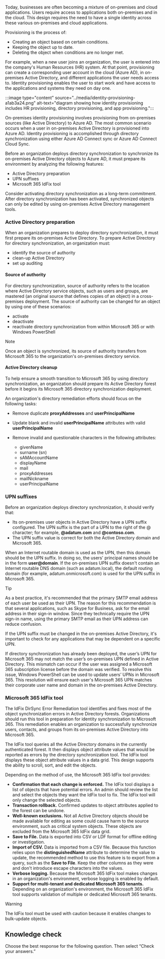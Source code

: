 Today, businesses are often becoming a mixture of on-premises and cloud applications. Users require access to applications both on-premises and in the cloud. This design requires the need to have a single identity across these various on-premises and cloud applications.

Provisioning is the process of:

 -  Creating an object based on certain conditions.
 -  Keeping the object up to date.
 -  Deleting the object when conditions are no longer met.

For example, when a new user joins an organization, the user is entered into the company's Human Resources (HR) system. At that point, provisioning can create a corresponding user account in the cloud (Azure AD), in on-premises Active Directory, and different applications the user needs access to. Identity provisioning enables the user to start work and have access to the applications and systems they need on day one.

:::image type="content" source="../media/identity-provisioning-a1ab3a24.png" alt-text="diagram showing how identity provisioning includes HR provisioning, directory provisioning, and app provisioning.":::


On-premises identity provisioning involves provisioning from on-premises sources (like Active Directory) to Azure AD. The most common scenario occurs when a user in on-premises Active Directory is provisioned into Azure AD. Identity provisioning is accomplished through directory synchronization using either Azure AD Connect sync or Azure AD Connect Cloud Sync.

Before an organization deploys directory synchronization to synchronize its on-premises Active Directory objects to Azure AD, it must prepare its environment by analyzing the following features:

 -  Active Directory preparation
 -  UPN suffixes
 -  Microsoft 365 IdFix tool

Consider activating directory synchronization as a long-term commitment. After directory synchronization has been activated, synchronized objects can only be edited by using on-premises Active Directory management tools.

### Active Directory preparation

When an organization prepares to deploy directory synchronization, it must first prepare its on-premises Active Directory. To prepare Active Directory for directory synchronization, an organization must:

 -  identify the source of authority
 -  clean-up Active Directory
 -  set up auditing

#### Source of authority

For directory synchronization, source of authority refers to the location where Active Directory service objects, such as users and groups, are mastered (an original source that defines copies of an object) in a cross-premises deployment. The source of authority can be changed for an object by using one of these scenarios:

 -  activate
 -  deactivate
 -  reactivate directory synchronization from within Microsoft 365 or with Windows PowerShell

> [!NOTE]
> Once an object is synchronized, its source of authority transfers from Microsoft 365 to the organization's on-premises directory service.

#### Active Directory cleanup

To help ensure a smooth transition to Microsoft 365 by using directory synchronization, an organization should prepare its Active Directory forest before it begins its Microsoft 365 directory synchronization deployment.

An organization's directory remediation efforts should focus on the following tasks:

 -  Remove duplicate **proxyAddresses** and **userPrincipalName**
 -  Update blank and invalid **userPrincipalName** attributes with valid **userPrincipalName**
 -  Remove invalid and questionable characters in the following attributes:
    
     -  givenName
     -  surname (sn)
     -  sAMAccountName
     -  displayName
     -  mail
     -  proxyAddresses
     -  mailNickname
     -  userPrincipalName

### UPN suffixes

Before an organization deploys directory synchronization, it should verify that:

 -  Its on-premises user objects in Active Directory have a UPN suffix configured. The UPN suffix is the part of a UPN to the right of the @ character; for example, **@adatum.com** and **@contoso.com**.
 -  The UPN suffix value is correct for both the Active Directory domain and Microsoft 365.

When an Internet routable domain is used as the UPN, then this domain should be the UPN suffix. In doing so, the users' principal names should be in the form **user@domain**. If the on-premises UPN suffix doesn't contain an Internet routable DNS domain (such as adatum.local), the default routing domain (for example, adatum.onmicrosoft.com) is used for the UPN suffix in Microsoft 365.

> [!TIP]
> As a best practice, it's recommended that the primary SMTP email address of each user be used as their UPN. The reason for this recommendation is that several applications, such as Skype for Business, ask for the email address in their sign-in window. Since they technically require the UPN sign-in name, using the primary SMTP email as their UPN address can reduce confusion.

If the UPN suffix must be changed in the on-premises Active Directory, it's important to check for any applications that may be dependent on a specific UPN.

If directory synchronization has already been deployed, the user’s UPN for Microsoft 365 may not match the user’s on-premises UPN defined in Active Directory. This mismatch can occur if the user was assigned a Microsoft 365 subscription license before the domain was verified. To resolve this issue, Windows PowerShell can be used to update users’ UPNs in Microsoft 365. This resolution will ensure each user's Microsoft 365 UPN matches their corporate user name and domain in the on-premises Active Directory.

### Microsoft 365 IdFix tool

The IdFix DirSync Error Remediation tool identifies and fixes most of the object synchronization errors in Active Directory forests. Organizations should run this tool in preparation for identity synchronization to Microsoft 365. This remediation enables an organization to successfully synchronize users, contacts, and groups from its on-premises Active Directory into Microsoft 365.

The IdFix tool queries all the Active Directory domains in the currently authenticated forest. It then displays object attribute values that would be reported as errors by the directory synchronization tool. The IdFix tool displays these object attribute values in a data grid. This design supports the ability to scroll, sort, and edit the objects.

Depending on the method of use, the Microsoft 365 IdFix tool provides:

 -  **Confirmation that each change is enforced.** The IdFix tool displays a list of objects that have potential errors. An admin should review the list and select the objects they want the IdFix tool to fix. The IdFix tool will only change the selected objects.
 -  **Transaction rollback.** Confirmed updates to object attributes applied to the forest can be undone.
 -  **Well-known exclusions.** Not all Active Directory objects should be made available for editing as some could cause harm to the source environment, such as critical system objects. These objects are excluded from the Microsoft 365 IdFix data grid.
 -  **Save to File.** Data is exported into CSV or LDF format for offline editing or investigation.
 -  **Import of CSV.** Data is imported from a CSV file. Because this function relies upon the **distinguishedName** attribute to determine the value to update, the recommended method to use this feature is to export from a query, such as the **Save to File**. Keep the other columns as they were and don't introduce escape characters into the values.
 -  **Verbose logging.** Because the Microsoft 365 IdFix tool makes changes in an organization's environment, verbose logging is enabled by default.
 -  **Support for multi-tenant and dedicated Microsoft 365 tenants.** Depending on an organization's environment, the Microsoft 365 IdFix tool supports validation of multiple or dedicated Microsoft 365 tenants.

> [!WARNING]
> The IdFix tool must be used with caution because it enables changes to bulk-update objects.

## Knowledge check

Choose the best response for the following question. Then select “Check your answers.”